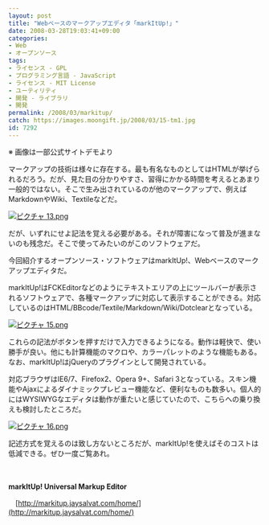 ```yaml
---
layout: post
title: "Webベースのマークアップエディタ「markItUp!」"
date: 2008-03-28T19:03:41+09:00
categories:
- Web
- オープンソース
tags: 
- ライセンス - GPL
- プログラミング言語 - JavaScript
- ライセンス - MIT License
- ユーティリティ
- 開発 - ライブラリ
- 開発
permalink: /2008/03/markitup/
catch: https://images.moongift.jp/2008/03/15-tm1.jpg
id: 7292
---
```

※ 画像は一部公式サイトデモより

  

マークアップの技術は様々に存在する。最も有名なものとしてはHTMLが挙げられるだろう。だが、見た目の分かりやすさ、習得にかかる時間を考えるとあまり一般的ではない。そこで生み出されているのが他のマークアップで、例えばMarkdownやWiki、Textileなどだ。

  

[![ピクチャ 13.png](https://images.moongift.jp/2008/03/13-tm2.jpg)](https://images.moongift.jp/2008/03/134.jpg)

  

だが、いずれにせよ記法を覚える必要がある。それが障害になって普及が進まないのも残念だ。そこで使ってみたいのがこのソフトウェアだ。

  

今回紹介するオープンソース・ソフトウェアはmarkItUp!、Webベースのマークアップエディタだ。

  
  
<!--more-->  

markItUp!はFCKEditorなどのようにテキストエリアの上にツールバーが表示されるソフトウェアで、各種マークアップに対応して表示することができる。対応しているのはHTML/BBcode/Textile/Markdown/Wiki/Dotclearとなっている。

  

[![ピクチャ 15.png](https://images.moongift.jp/2008/03/15-tm1.jpg)](https://images.moongift.jp/2008/03/153.jpg)

  

これらの記法がボタンを押すだけで入力できるようになる。動作は軽快で、使い勝手が良い。他にも計算機能のマクロや、カラーパレットのような機能もある。なお、markItUp!はjQueryのプラグインとして開発されている。

  

対応ブラウザはIE6/7、Firefox2、Opera 9+、Safari 3となっている。スキン機能やAjaxによるダイナミックプレビュー機能など、便利なものも数多い。個人的にはWYSIWYGなエディタは動作が重たいと感じていたので、こちらへの乗り換えも検討したところだ。

  

[![ピクチャ 16.png](https://images.moongift.jp/2008/03/16-tm2.jpg)](https://images.moongift.jp/2008/03/163.jpg)

  

記述方式を覚えるのは致し方ないところだが、markItUp!を使えばそのコストは低減できる。ぜひ一度ご覧あれ。

  

　

  

**markItUp! Universal Markup Editor**  
  
　[http://markitup.jaysalvat.com/home/](http://markitup.jaysalvat.com/home/)

  
